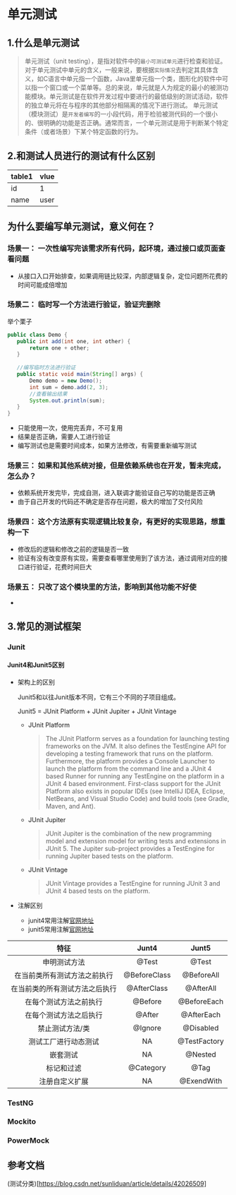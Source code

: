 # 单元测试 #
## 1.什么是单元测试 ##
> 单元测试（unit testing），是指对软件中的`最小可测试单元`进行检查和验证。
> 对于单元测试中单元的含义，一般来说，要根据`实际情况`去判定其具体含义，如C语言中单元指一个函数，Java里单元指一个类，图形化的软件中可以指一个窗口或一个菜单等。总的来说，单元就是人为规定的最小的被测功能模块。单元测试是在软件开发过程中要进行的最低级别的测试活动，软件的独立单元将在与程序的其他部分相隔离的情况下进行测试。
单元测试（模块测试）是`开发者编写`的一小段代码，用于检验被测代码的一个很小的、很明确的功能是否正确。通常而言，一个单元测试是用于判断某个特定条件（或者场景）下某个特定函数的行为。

## 2.和测试人员进行的测试有什么区别 ##

table1|vlue
--|--
id | 1 
name | user 
 
 ## 为什么要编写单元测试，意义何在？ ##
 
 ### 场景一： 一次性编写完该需求所有代码，起环境，通过接口或页面查看问题 ###
 
 - 从接口入口开始排查，如果调用链比较深，内部逻辑复杂，定位问题所花费的时间可能成倍增加
 
 ### 场景二： 临时写一个方法进行验证，验证完删除 ###
 
 举个栗子
 ```java
public class Demo {
    public int add(int one, int other) {
        return one + other;
    }
    
    //编写临时方法进行验证
    public static void main(String[] args) {
        Demo demo = new Demo();
        int sum = demo.add(2, 3);
        //查看输出结果
        System.out.println(sum);
    }
}
 ```
 - 只能使用一次，使用完丢弃，不可复用
 - 结果是否正确，需要人工进行验证
 - 编写测试也是需要时间成本，如果方法修改，有需要重新编写测试
 
 ### 场景三： 如果和其他系统对接，但是依赖系统也在开发，暂未完成，怎么办？ ###
 
 - 依赖系统开发完毕，完成自测，进入联调才能验证自己写的功能是否正确
 - 由于自己开发的代码还不确定是否存在问题，极大的增加了交付风险
 
 ### 场景四： 这个方法原有实现逻辑比较复杂，有更好的实现思路，想重构一下 ###
 
 - 修改后的逻辑和修改之前的逻辑是否一致
 - 验证有没有改变原有实现，需要查看哪里使用到了该方法，通过调用对应的接口进行验证，花费时间巨大
 
 ### 场景五： 只改了这个模块里的方法，影响到其他功能不好使 ###

 -  
 
 ## 3.常见的测试框架 ##
 
 ### Junit ###

 #### Junit4和Junit5区别 ####

 - 架构上的区别

   Junit5和以往Junit版本不同，它有三个不同的子项目组成。
  
   Junit5 = JUnit Platform + JUnit Jupiter + JUnit Vintage
   
     - JUnit Platform
       > The JUnit Platform serves as a foundation for launching testing frameworks on the JVM. It also defines the TestEngine API for developing a testing framework that runs on the platform. Furthermore, the platform provides a Console Launcher to launch the platform from the command line and a JUnit 4 based Runner for running any TestEngine on the platform in a JUnit 4 based environment. First-class support for the JUnit Platform also exists in popular IDEs (see IntelliJ IDEA, Eclipse, NetBeans, and Visual Studio Code) and build tools (see Gradle, Maven, and Ant).
       
     - JUnit Jupiter
       > JUnit Jupiter is the combination of the new programming model and extension model for writing tests and extensions in JUnit 5. The Jupiter sub-project provides a TestEngine for running Jupiter based tests on the platform.
     
     - JUnit Vintage
       >  JUnit Vintage provides a TestEngine for running JUnit 3 and JUnit 4 based tests on the platform.
 - 注解区别
   - junit4常用注解[官网地址]()
   - junit5常用注解[官网地址](https://junit.org/junit5/docs/current/user-guide/)
   
  特征 | Junt4 | Junt5
  :--: | :--: | :--:
  申明测试方法 | @Test| @Test
  在当前类所有测试方法之前执行 | @BeforeClass | @BeforeAll
  在当前类的所有测试方法之后执行 | @AfterClass | @AfterAll
  在每个测试方法之前执行 | @Before | @BeforeEach
  在每个测试方法之后执行 | @After | @AfterEach
  禁止测试方法/类 | @Ignore | @Disabled
  测试工厂进行动态测试 | NA | @TestFactory
  嵌套测试 | NA | @Nested 
  标记和过滤 | @Category | @Tag
  注册自定义扩展 | NA | @ExendWith

 ### TestNG ###
 
 ### Mockito ###
 
 ### PowerMock ###
 
 ## 参考文档 ##
 
 (测试分类)[https://blog.csdn.net/sunliduan/article/details/42026509]
